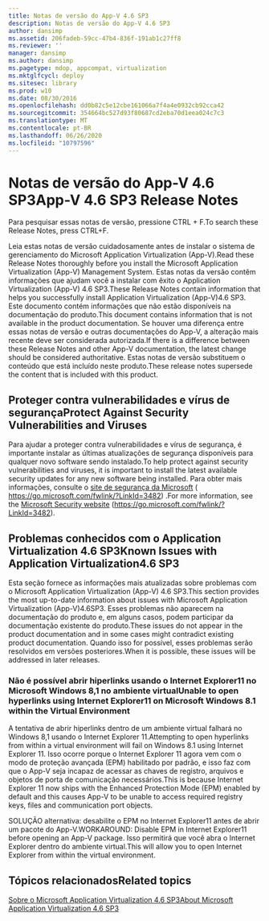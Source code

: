 ```yaml
---
title: Notas de versão do App-V 4.6 SP3
description: Notas de versão do App-V 4.6 SP3
author: dansimp
ms.assetid: 206fadeb-59cc-47b4-836f-191ab1c27ff8
ms.reviewer: ''
manager: dansimp
ms.author: dansimp
ms.pagetype: mdop, appcompat, virtualization
ms.mktglfcycl: deploy
ms.sitesec: library
ms.prod: w10
ms.date: 08/30/2016
ms.openlocfilehash: dd0b82c5e12cbe161066a7f4a4e0932cb92cca42
ms.sourcegitcommit: 354664bc527d93f80687cd2eba70d1eea024c7c3
ms.translationtype: MT
ms.contentlocale: pt-BR
ms.lasthandoff: 06/26/2020
ms.locfileid: "10797596"
---
```

# <span data-ttu-id="d3d53-103">Notas de versão do App-V 4.6 SP3</span><span class="sxs-lookup"><span data-stu-id="d3d53-103">App-V 4.6 SP3 Release Notes</span></span>


<span data-ttu-id="d3d53-104">Para pesquisar essas notas de versão, pressione CTRL + F.</span><span class="sxs-lookup"><span data-stu-id="d3d53-104">To search these Release Notes, press CTRL+F.</span></span>

<span data-ttu-id="d3d53-105">Leia estas notas de versão cuidadosamente antes de instalar o sistema de gerenciamento do Microsoft Application Virtualization (App-V).</span><span class="sxs-lookup"><span data-stu-id="d3d53-105">Read these Release Notes thoroughly before you install the Microsoft Application Virtualization (App-V) Management System.</span></span> <span data-ttu-id="d3d53-106">Estas notas da versão contêm informações que ajudam você a instalar com êxito o Application Virtualization (App-V) 4.6 SP3.</span><span class="sxs-lookup"><span data-stu-id="d3d53-106">These Release Notes contain information that helps you successfully install Application Virtualization (App-V)4.6 SP3.</span></span> <span data-ttu-id="d3d53-107">Este documento contém informações que não estão disponíveis na documentação do produto.</span><span class="sxs-lookup"><span data-stu-id="d3d53-107">This document contains information that is not available in the product documentation.</span></span> <span data-ttu-id="d3d53-108">Se houver uma diferença entre essas notas de versão e outras documentações do App-V, a alteração mais recente deve ser considerada autorizada.</span><span class="sxs-lookup"><span data-stu-id="d3d53-108">If there is a difference between these Release Notes and other App-V documentation, the latest change should be considered authoritative.</span></span> <span data-ttu-id="d3d53-109">Estas notas de versão substituem o conteúdo que está incluído neste produto.</span><span class="sxs-lookup"><span data-stu-id="d3d53-109">These release notes supersede the content that is included with this product.</span></span>

## <span data-ttu-id="d3d53-110">Proteger contra vulnerabilidades e vírus de segurança</span><span class="sxs-lookup"><span data-stu-id="d3d53-110">Protect Against Security Vulnerabilities and Viruses</span></span>


<span data-ttu-id="d3d53-111">Para ajudar a proteger contra vulnerabilidades e vírus de segurança, é importante instalar as últimas atualizações de segurança disponíveis para qualquer novo software sendo instalado.</span><span class="sxs-lookup"><span data-stu-id="d3d53-111">To help protect against security vulnerabilities and viruses, it is important to install the latest available security updates for any new software being installed.</span></span> <span data-ttu-id="d3d53-112">Para obter mais informações, consulte o [site de segurança da Microsoft](https://go.microsoft.com/fwlink/?LinkId=3482) ( https://go.microsoft.com/fwlink/?LinkId=3482) .</span><span class="sxs-lookup"><span data-stu-id="d3d53-112">For more information, see the [Microsoft Security website](https://go.microsoft.com/fwlink/?LinkId=3482) (https://go.microsoft.com/fwlink/?LinkId=3482).</span></span>

## <span data-ttu-id="d3d53-113">Problemas conhecidos com o Application Virtualization 4.6 SP3</span><span class="sxs-lookup"><span data-stu-id="d3d53-113">Known Issues with Application Virtualization4.6 SP3</span></span>


<span data-ttu-id="d3d53-114">Esta seção fornece as informações mais atualizadas sobre problemas com o Microsoft Application Virtualization (App-V) 4.6 SP3.</span><span class="sxs-lookup"><span data-stu-id="d3d53-114">This section provides the most up-to-date information about issues with Microsoft Application Virtualization (App-V)4.6SP3.</span></span> <span data-ttu-id="d3d53-115">Esses problemas não aparecem na documentação do produto e, em alguns casos, podem participar da documentação existente do produto.</span><span class="sxs-lookup"><span data-stu-id="d3d53-115">These issues do not appear in the product documentation and in some cases might contradict existing product documentation.</span></span> <span data-ttu-id="d3d53-116">Quando isso for possível, esses problemas serão resolvidos em versões posteriores.</span><span class="sxs-lookup"><span data-stu-id="d3d53-116">When it is possible, these issues will be addressed in later releases.</span></span>

### <span data-ttu-id="d3d53-117">Não é possível abrir hiperlinks usando o Internet Explorer11 no Microsoft Windows 8,1 no ambiente virtual</span><span class="sxs-lookup"><span data-stu-id="d3d53-117">Unable to open hyperlinks using Internet Explorer11 on Microsoft Windows 8.1 within the Virtual Environment</span></span>

<span data-ttu-id="d3d53-118">A tentativa de abrir hiperlinks dentro de um ambiente virtual falhará no Windows 8,1 usando o Internet Explorer 11.</span><span class="sxs-lookup"><span data-stu-id="d3d53-118">Attempting to open hyperlinks from within a virtual environment will fail on Windows 8.1 using Internet Explorer 11.</span></span> <span data-ttu-id="d3d53-119">Isso ocorre porque o Internet Explorer 11 agora vem com o modo de proteção avançada (EPM) habilitado por padrão, e isso faz com que o App-V seja incapaz de acessar as chaves de registro, arquivos e objetos de porta de comunicação necessários.</span><span class="sxs-lookup"><span data-stu-id="d3d53-119">This is because Internet Explorer 11 now ships with the Enhanced Protection Mode (EPM) enabled by default and this causes App-V to be unable to access required registry keys, files and communication port objects.</span></span>

<span data-ttu-id="d3d53-120">SOLUÇÃO alternativa: desabilite o EPM no Internet Explorer11 antes de abrir um pacote do App-V.</span><span class="sxs-lookup"><span data-stu-id="d3d53-120">WORKAROUND: Disable EPM in Internet Explorer11 before opening an App-V package.</span></span> <span data-ttu-id="d3d53-121">Isso permitirá que você abra o Internet Explorer dentro do ambiente virtual.</span><span class="sxs-lookup"><span data-stu-id="d3d53-121">This will allow you to open Internet Explorer from within the virtual environment.</span></span>

## <span data-ttu-id="d3d53-122">Tópicos relacionados</span><span class="sxs-lookup"><span data-stu-id="d3d53-122">Related topics</span></span>


[<span data-ttu-id="d3d53-123">Sobre o Microsoft Application Virtualization 4.6 SP3</span><span class="sxs-lookup"><span data-stu-id="d3d53-123">About Microsoft Application Virtualization 4.6 SP3</span></span>](about-microsoft-application-virtualization-46-sp3.md)

 

 





